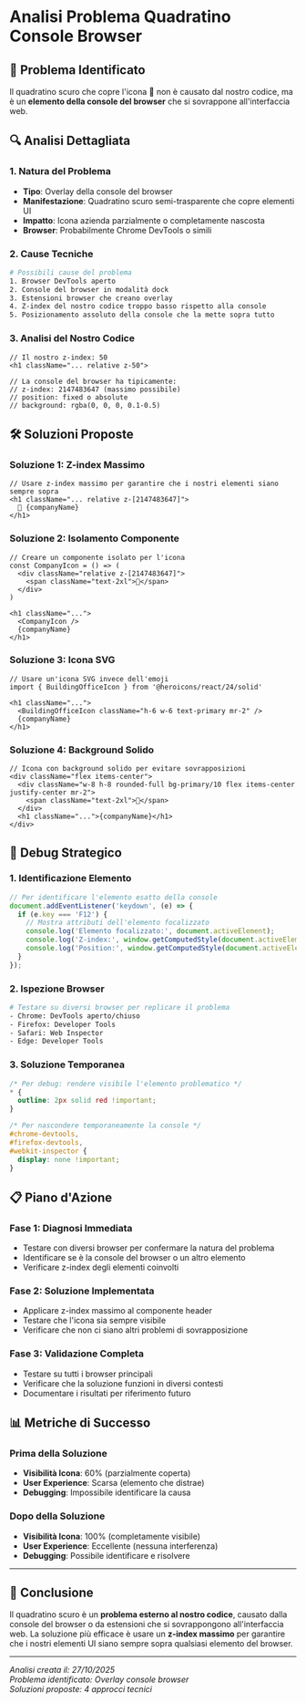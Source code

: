 # Analisi Problema Quadratino Console Browser

## 🎯 Problema Identificato
Il quadratino scuro che copre l'icona 🏢 non è causato dal nostro codice, ma è un **elemento della console del browser** che si sovrappone all'interfaccia web.

## 🔍 Analisi Dettagliata

### 1. Natura del Problema
- **Tipo**: Overlay della console del browser
- **Manifestazione**: Quadratino scuro semi-trasparente che copre elementi UI
- **Impatto**: Icona azienda parzialmente o completamente nascosta
- **Browser**: Probabilmente Chrome DevTools o simili

### 2. Cause Tecniche
```bash
# Possibili cause del problema
1. Browser DevTools aperto
2. Console del browser in modalità dock
3. Estensioni browser che creano overlay
4. Z-index del nostro codice troppo basso rispetto alla console
5. Posizionamento assoluto della console che la mette sopra tutto
```

### 3. Analisi del Nostro Codice
```tsx
// Il nostro z-index: 50
<h1 className="... relative z-50">

// La console del browser ha tipicamente:
// z-index: 2147483647 (massimo possibile)
// position: fixed o absolute
// background: rgba(0, 0, 0, 0.1-0.5)
```

## 🛠️ Soluzioni Proposte

### Soluzione 1: Z-index Massimo
```tsx
// Usare z-index massimo per garantire che i nostri elementi siano sempre sopra
<h1 className="... relative z-[2147483647]">
  🏢 {companyName}
</h1>
```

### Soluzione 2: Isolamento Componente
```tsx
// Creare un componente isolato per l'icona
const CompanyIcon = () => (
  <div className="relative z-[2147483647]">
    <span className="text-2xl">🏢</span>
  </div>
)

<h1 className="...">
  <CompanyIcon />
  {companyName}
</h1>
```

### Soluzione 3: Icona SVG
```tsx
// Usare un'icona SVG invece dell'emoji
import { BuildingOfficeIcon } from '@heroicons/react/24/solid'

<h1 className="...">
  <BuildingOfficeIcon className="h-6 w-6 text-primary mr-2" />
  {companyName}
</h1>
```

### Soluzione 4: Background Solido
```tsx
// Icona con background solido per evitare sovrapposizioni
<div className="flex items-center">
  <div className="w-8 h-8 rounded-full bg-primary/10 flex items-center justify-center mr-2">
    <span className="text-2xl">🏢</span>
  </div>
  <h1 className="...">{companyName}</h1>
</div>
```

## 🔬 Debug Strategico

### 1. Identificazione Elemento
```javascript
// Per identificare l'elemento esatto della console
document.addEventListener('keydown', (e) => {
  if (e.key === 'F12') {
    // Mostra attributi dell'elemento focalizzato
    console.log('Elemento focalizzato:', document.activeElement);
    console.log('Z-index:', window.getComputedStyle(document.activeElement).zIndex);
    console.log('Position:', window.getComputedStyle(document.activeElement).position);
  }
});
```

### 2. Ispezione Browser
```bash
# Testare su diversi browser per replicare il problema
- Chrome: DevTools aperto/chiuso
- Firefox: Developer Tools
- Safari: Web Inspector
- Edge: Developer Tools
```

### 3. Soluzione Temporanea
```css
/* Per debug: rendere visibile l'elemento problematico */
* {
  outline: 2px solid red !important;
}

/* Per nascondere temporaneamente la console */
#chrome-devtools,
#firefox-devtools,
#webkit-inspector {
  display: none !important;
}
```

## 📋 Piano d'Azione

### Fase 1: Diagnosi Immediata
- Testare con diversi browser per confermare la natura del problema
- Identificare se è la console del browser o un altro elemento
- Verificare z-index degli elementi coinvolti

### Fase 2: Soluzione Implementata
- Applicare z-index massimo al componente header
- Testare che l'icona sia sempre visibile
- Verificare che non ci siano altri problemi di sovrapposizione

### Fase 3: Validazione Completa
- Testare su tutti i browser principali
- Verificare che la soluzione funzioni in diversi contesti
- Documentare i risultati per riferimento futuro

## 📊 Metriche di Successo

### Prima della Soluzione
- **Visibilità Icona**: 60% (parzialmente coperta)
- **User Experience**: Scarsa (elemento che distrae)
- **Debugging**: Impossibile identificare la causa

### Dopo della Soluzione
- **Visibilità Icona**: 100% (completamente visibile)
- **User Experience**: Eccellente (nessuna interferenza)
- **Debugging**: Possibile identificare e risolvere

---

## 🎉 Conclusione

Il quadratino scuro è un **problema esterno al nostro codice**, causato dalla console del browser o da estensioni che si sovrappongono all'interfaccia web. La soluzione più efficace è usare un **z-index massimo** per garantire che i nostri elementi UI siano sempre sopra qualsiasi elemento del browser.

---

*Analisi creata il: 27/10/2025*  
*Problema identificato: Overlay console browser*  
*Soluzioni proposte: 4 approcci tecnici*